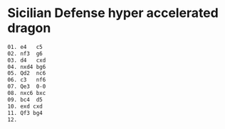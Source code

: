 # Sicilian Defense hyper accelerated dragon

```txt
01. e4   c5
02. nf3  g6
03. d4   cxd
04. nxd4 bg6
05. Qd2  nc6
06. c3   nf6
07. Qe3  0-0
08. nxc6 bxc
09. bc4  d5
10. exd cxd
11. Qf3 bg4
12. 
```
